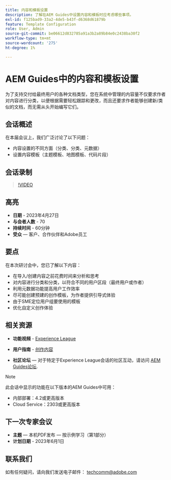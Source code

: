 ```yaml
---
title: 内容和模板设置
description: 了解在AEM Guides中设置内容和模板时应考虑哪些事项。
exl-id: f125bad9-33a2-4de5-b43f-d6368d61879b
feature: Template Configuration
role: User, Admin
source-git-commit: be06612d832785a91a3b2a89b84e0c2438ba30f2
workflow-type: tm+mt
source-wordcount: '275'
ht-degree: 1%

---
```


# AEM Guides中的内容和模板设置

为了支持交付给最终用户的各种文档类型，您在系统中管理的内容量不仅要求作者对内容进行分类，以便根据需要轻松跟踪和更改，而且还要求作者能够创建新/类似的文档，而无需从头开始编写它们。


## 会话概述

在本届会议上，我们广泛讨论了以下问题：
- 内容设置的不同方面（分类、分类、元数据）
- 设置内容模板（主题模板、地图模板、代码片段）



## 会话录制

>[!VIDEO](https://video.tv.adobe.com/v/3419004/guides-templates-author-templates?quality=12&learn=on)


## 高亮

- **日期** - 2023年4月27日
- **与会者人数** - 70
- **持续时间** - 60分钟
- **受众**  — 客户、合作伙伴和Adobe员工


## 要点

在本次研讨会中，您已了解以下内容：
- 在导入/创建内容之前花费时间来分析和思考
- 对内容进行分类和分类，以符合不同的用户区段（最终用户或作者）
- 利用元数据功能提高用户工作效率
- 尽可能创建预建的创作模板，为作者提供引导式体验
- 由于SME定位用户组要使用的模板
- 优化自定义创作体验



## 相关资源

- **功能视频** -  [Experience League](https://experienceleague.adobe.com/docs/experience-manager-guides-learn/videos/advanced-user-guide/folder-profiles.html)

- **用户指南** - [创作内容](https://help.adobe.com/en_US/xml-documentation-for-adobe-experience-manager/index.html#t=DXML-master-map%2Freports-intro.html)

- **社区论坛**  — 对于特定于Experience League会话的社区互动，请访问  [AEM Guides论坛](https://experienceleaguecommunities.adobe.com/t5/experience-manager-guides/bd-p/xml-documentation-discussions).

>[!NOTE]
>
> 此会话中显示的功能在以下版本的AEM Guides中可用：
> - 内部部署：4.2或更高版本
> - Cloud Service：2303或更高版本


## 下一次专家会议

- **主题**  — 本机PDF发布 — 按示例学习（第1部分）
- **计划日期** - 2023年6月1日


## 联系我们

如有任何疑问，请向我们发送电子邮件： <techcomm@adobe.com>
